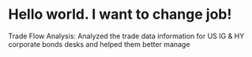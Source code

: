 # Hello world. I want to change job!
Trade Flow Analysis: Analyzed the trade data information for US IG & HY corporate bonds desks and helped them better manage 




